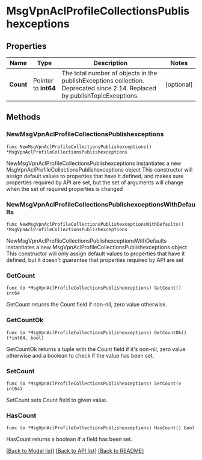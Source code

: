 # MsgVpnAclProfileCollectionsPublishexceptions

## Properties

Name | Type | Description | Notes
------------ | ------------- | ------------- | -------------
**Count** | Pointer to **int64** | The total number of objects in the publishExceptions collection. Deprecated since 2.14. Replaced by publishTopicExceptions. | [optional] 

## Methods

### NewMsgVpnAclProfileCollectionsPublishexceptions

`func NewMsgVpnAclProfileCollectionsPublishexceptions() *MsgVpnAclProfileCollectionsPublishexceptions`

NewMsgVpnAclProfileCollectionsPublishexceptions instantiates a new MsgVpnAclProfileCollectionsPublishexceptions object
This constructor will assign default values to properties that have it defined,
and makes sure properties required by API are set, but the set of arguments
will change when the set of required properties is changed

### NewMsgVpnAclProfileCollectionsPublishexceptionsWithDefaults

`func NewMsgVpnAclProfileCollectionsPublishexceptionsWithDefaults() *MsgVpnAclProfileCollectionsPublishexceptions`

NewMsgVpnAclProfileCollectionsPublishexceptionsWithDefaults instantiates a new MsgVpnAclProfileCollectionsPublishexceptions object
This constructor will only assign default values to properties that have it defined,
but it doesn't guarantee that properties required by API are set

### GetCount

`func (o *MsgVpnAclProfileCollectionsPublishexceptions) GetCount() int64`

GetCount returns the Count field if non-nil, zero value otherwise.

### GetCountOk

`func (o *MsgVpnAclProfileCollectionsPublishexceptions) GetCountOk() (*int64, bool)`

GetCountOk returns a tuple with the Count field if it's non-nil, zero value otherwise
and a boolean to check if the value has been set.

### SetCount

`func (o *MsgVpnAclProfileCollectionsPublishexceptions) SetCount(v int64)`

SetCount sets Count field to given value.

### HasCount

`func (o *MsgVpnAclProfileCollectionsPublishexceptions) HasCount() bool`

HasCount returns a boolean if a field has been set.


[[Back to Model list]](../README.md#documentation-for-models) [[Back to API list]](../README.md#documentation-for-api-endpoints) [[Back to README]](../README.md)


